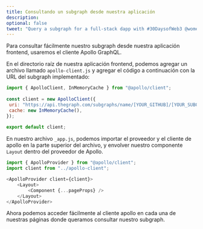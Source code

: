 ```yaml
---
title: Consultando un subgraph desde nuestra aplicación
description: 
optional: false
tweet: "Query a subgraph for a full-stack dapp with #30DaysofWeb3 @womenbuildweb3 ⛓"
---
```



Para consultar fácilmente nuestro subgraph desde nuestra aplicación frontend, usaremos el cliente Apollo GraphQL.

En el directorio raíz de nuestra aplicación frontend, podemos agregar un archivo llamado `apollo-client.js` y agregar el código a continuación con la URL del subgraph implementado:

```javascript
import { ApolloClient, InMemoryCache } from "@apollo/client";
 
const client = new ApolloClient({
 uri: "https://api.thegraph.com/subgraphs/name/[YOUR_GITHUB]/[YOUR_SUBGRAPH]",
 cache: new InMemoryCache(),
});
 
export default client;
```
En nuestro archivo `_app.js`, podemos importar el proveedor y el cliente de apollo en la parte superior del archivo, y envolver nuestro componente `Layout` dentro del proveedor de Apollo.

```javascript
import { ApolloProvider } from "@apollo/client";
import client from "../apollo-client";
```


```javascript
<ApolloProvider client={client}>
    <Layout>
        <Component {...pageProps} />
    </Layout>
</ApolloProvider>

```

Ahora podemos acceder fácilmente al cliente apollo en cada una de nuestras páginas donde queramos consultar nuestro subgraph.